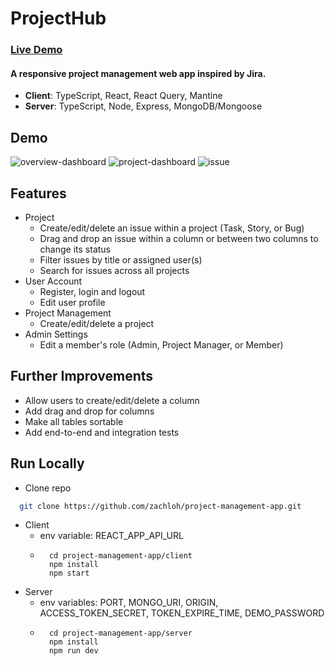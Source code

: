 # ProjectHub

### [Live Demo](https://project--hub.vercel.app)

#### A responsive project management web app inspired by Jira.

- **Client**: TypeScript, React, React Query, Mantine
- **Server**: TypeScript, Node, Express, MongoDB/Mongoose

## Demo

![overview-dashboard](https://user-images.githubusercontent.com/91587325/221419343-1d11b7ae-88ac-463b-aef4-e9dcb128fb0b.png)
![project-dashboard](https://user-images.githubusercontent.com/91587325/221419423-bcc44726-8c12-45b5-a82b-7ee330cdfb6e.png)
![issue](https://user-images.githubusercontent.com/91587325/221420568-61bee96a-c47a-40a2-bb3d-dc77bb8d0464.gif)

## Features

- Project
  - Create/edit/delete an issue within a project (Task, Story, or Bug)
  - Drag and drop an issue within a column or between two columns to change its status
  - Filter issues by title or assigned user(s)
  - Search for issues across all projects
- User Account
  - Register, login and logout
  - Edit user profile
- Project Management
  - Create/edit/delete a project
- Admin Settings
  - Edit a member's role (Admin, Project Manager, or Member)

## Further Improvements

- Allow users to create/edit/delete a column
- Add drag and drop for columns
- Make all tables sortable
- Add end-to-end and integration tests

## Run Locally

- Clone repo

```bash
  git clone https://github.com/zachloh/project-management-app.git
```

- Client
  - env variable: REACT_APP_API_URL
  - ```
      cd project-management-app/client
      npm install
      npm start
    ```
- Server
  - env variables: PORT, MONGO_URI, ORIGIN, ACCESS_TOKEN_SECRET, TOKEN_EXPIRE_TIME, DEMO_PASSWORD
  - ```
      cd project-management-app/server
      npm install
      npm run dev
    ```
